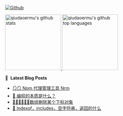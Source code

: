 [![Github](https://img.shields.io/github/followers/qiudaoermu?label=Follow&style=social)](https://github.com/qiudaoermu)

<a href="https://github.com/qiudaoermu">
  <img height="180em" src="https://github-readme-stats.vercel.app/api?username=qiudaoermu&show_icons=true&count_private=true" alt="qiudaoermu's github stats" />
  <img height="180em" src="https://github-readme-stats.vercel.app/api/top-langs/?username=qiudaoermu&layout=compact" alt="qiudaoermu's github top languages" />
</a>
<br/>

<!--
** qiudaoermu / qiudaoermu ** is a ✨ _special_ ✨ repository because its`README.md`(this file) appears on your GitHub profile.

Here are some ideas to get you started:

  - 🔭 I’m currently working on ...
- 🌱 I’m currently learning ...
- 👯 I’m looking to collaborate on ...
- 🤔 I’m looking for help with ...
- 💬 Ask me about ...
- 📫 How to reach me: ...
- 😄 Pronouns: ...
- ⚡ Fun fact: ...
-->

📕 &nbsp;**Latest Blog Posts**

<!-- BLOG-POST-LIST:START -->
- [🪞🪞 Npm 代理管理工具    Nrm](https://qiudaoermu.github.io//2021/10/27/npm-%E4%BB%A3%E7%90%86%E7%AE%A1%E7%90%86%E5%B7%A5%E5%85%B7-nrm/)
- [🧬 编程的本质是什么？](https://qiudaoermu.github.io//2021/10/27/%E7%BC%96%E7%A8%8B%E7%9A%84%E6%9C%AC%E8%B4%A8%E6%98%AF%E4%BB%80%E4%B9%88/)
- [🦽🦼🦼🦽🦼🦽数组删除某个下标对象](https://qiudaoermu.github.io//2021/10/27/%E6%95%B0%E7%BB%84%E5%88%A0%E9%99%A4%E6%9F%90%E4%B8%AA%E4%B8%8B%E6%A0%87%E5%AF%B9%E8%B1%A1/)
- [🦕 Indexof，includes，空字符串，返回的什么](https://qiudaoermu.github.io//2021/10/27/indexOf-includes-%E7%A9%BA%E5%AD%97%E7%AC%A6%E4%B8%B2-%E8%BF%94%E5%9B%9E%E7%9A%84%E4%BB%80%E4%B9%88/)
<!-- BLOG-POST-LIST:END -->


